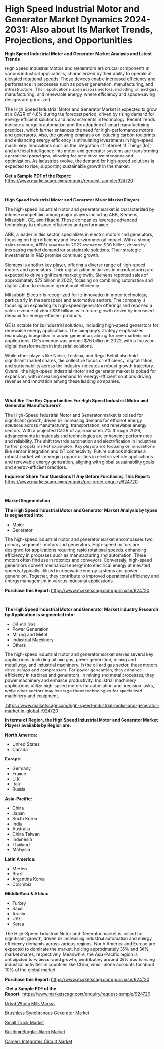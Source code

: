 <p><h1>High Speed Industrial Motor and Generator Market Dynamics 2024-2031: Also about Its Market Trends, Projections, and Opportunities</h1></p><p><strong>High Speed Industrial Motor and Generator Market Analysis and Latest Trends</strong></p>
<p><p>High Speed Industrial Motors and Generators are crucial components in various industrial applications, characterized by their ability to operate at elevated rotational speeds. These devices enable increased efficiency and performance in processes such as power generation, manufacturing, and infrastructure. Their applications span across sectors, including oil and gas, manufacturing, and renewable energy, where efficiency and space-saving designs are prioritized.</p><p>The High Speed Industrial Motor and Generator Market is expected to grow at a CAGR of 4.8% during the forecast period, driven by rising demand for energy-efficient solutions and advancements in technology. Recent trends indicate a surge in automation and the adoption of smart manufacturing practices, which further enhances the need for high-performance motors and generators. Also, the growing emphasis on reducing carbon footprints and enhancing energy efficiency is stimulating investments in high-speed machinery. Innovations such as the integration of Internet of Things (IoT) and artificial intelligence into motor and generator systems are transforming operational paradigms, allowing for predictive maintenance and optimization. As industries evolve, the demand for high-speed solutions is expected to rise, supporting sustainable growth in the market.</p></p>
<p><strong>Get a Sample PDF of the Report:&nbsp;</strong> <a href="https://www.marketscagr.com/enquiry/request-sample/924720?utm_campaign=1285&utm_medium=2&utm_source=Github&utm_content=ia&utm_term=01102024&utm_id=high-speed-industrial-motor-and-generator">https://www.marketscagr.com/enquiry/request-sample/924720</a></p>
<p>&nbsp;</p>
<p><strong>High Speed Industrial Motor and Generator Major Market Players</strong></p>
<p><p>The high-speed industrial motor and generator market is characterized by intense competition among major players including ABB, Siemens, Mitsubishi, GE, and Hitachi. These companies leverage advanced technology to enhance efficiency and performance. </p><p>ABB, a leader in this sector, specializes in electric motors and generators, focusing on high efficiency and low environmental impact. With a strong sales revenue, ABB's revenue in 2022 exceeded $30 billion, driven by increasing market demand for sustainable solutions. Their strategic investments in R&D promise continued growth.</p><p>Siemens is another key player, offering a diverse range of high-speed motors and generators. Their digitalization initiatives in manufacturing are expected to drive significant market growth. Siemens reported sales of approximately $75 billion in 2022, focusing on combining automation and digitalization to enhance operational efficiency.</p><p>Mitsubishi Electric is recognized for its innovation in motor technology, particularly in the aerospace and automotive sectors. The company is focusing on expanding its high-speed generator offerings and reported a sales revenue of about $39 billion, with future growth driven by increased demand for energy-efficient products.</p><p>GE is notable for its industrial solutions, including high-speed generators for renewable energy applications. The company’s strategy emphasizes technology integration in power generation, aiming for new markets and applications. GE’s revenue was around $76 billion in 2022, with a focus on digital transformation in industrial solutions.</p><p>While other players like Nidec, Toshiba, and Regal Beloit also hold significant market shares, the collective focus on efficiency, digitalization, and sustainability across the industry indicates a robust growth trajectory. Overall, the high-speed industrial motor and generator market is poised for expansion, with increasing demand for energy-efficient solutions driving revenue and innovation among these leading companies.</p></p>
<p>&nbsp;</p>
<p><strong>What Are The Key Opportunities For High Speed Industrial Motor and Generator Manufacturers?</strong></p>
<p><p>The High-Speed Industrial Motor and Generator market is poised for significant growth, driven by increasing demand for efficient energy solutions across manufacturing, transportation, and renewable energy sectors. With a projected CAGR of approximately 7% through 2028, advancements in materials and technologies are enhancing performance and reliability. The shift towards automation and electrification in industries further propels market expansion. Key players are focusing on innovations like sensor integration and IoT connectivity. Future outlook indicates a robust market with emerging opportunities in electric vehicle applications and renewable energy generation, aligning with global sustainability goals and energy-efficient practices.</p></p>
<p><strong>Inquire or Share Your Questions If Any Before Purchasing This Report:</strong> <a href="https://www.marketscagr.com/enquiry/pre-order-enquiry/924720?utm_campaign=1285&utm_medium=2&utm_source=Github&utm_content=ia&utm_term=01102024&utm_id=high-speed-industrial-motor-and-generator">https://www.marketscagr.com/enquiry/pre-order-enquiry/924720</a></p>
<p>&nbsp;</p>
<p><strong>Market Segmentation</strong></p>
<p><strong>The High Speed Industrial Motor and Generator Market Analysis by types is segmented into:</strong></p>
<p><ul><li>Motor</li><li>Generator</li></ul></p>
<p><p>The high-speed industrial motor and generator market encompasses two primary segments: motors and generators. High-speed motors are designed for applications requiring rapid rotational speeds, enhancing efficiency in processes such as manufacturing and automation. These motors often find use in robotics and conveyors. Conversely, high-speed generators convert mechanical energy into electrical energy at elevated speeds, typically utilized in renewable energy systems and power generation. Together, they contribute to improved operational efficiency and energy management in various industrial applications.</p></p>
<p><strong>Purchase this Report:&nbsp;</strong><a href="https://www.marketscagr.com/purchase/924720?utm_campaign=1285&utm_medium=2&utm_source=Github&utm_content=ia&utm_term=01102024&utm_id=high-speed-industrial-motor-and-generator">https://www.marketscagr.com/purchase/924720</a></p>
<p>&nbsp;</p>
<p><strong>The High Speed Industrial Motor and Generator Market Industry Research by Application is segmented into:</strong></p>
<p><ul><li>Oil and Gas</li><li>Power Generation</li><li>Mining and Metal</li><li>Industrial Machinery</li><li>Others</li></ul></p>
<p><p>The high-speed industrial motor and generator market serves several key applications, including oil and gas, power generation, mining and metallurgy, and industrial machinery. In the oil and gas sector, these motors drive pumps and compressors. For power generation, they enhance efficiency in turbines and generators. In mining and metal processes, they power machinery and enhance productivity. Industrial machinery applications utilize high-speed motors for automation and precision tasks, while other sectors may leverage these technologies for specialized machinery and equipment.</p></p>
<p><a href="https://www.marketscagr.com/high-speed-industrial-motor-and-generator-market-in-global-r924720?utm_campaign=1285&utm_medium=2&utm_source=Github&utm_content=ia&utm_term=01102024&utm_id=high-speed-industrial-motor-and-generator">&nbsp;https://www.marketscagr.com/high-speed-industrial-motor-and-generator-market-in-global-r924720</a></p>
<p><strong>In terms of Region, the High Speed Industrial Motor and Generator Market Players available by Region are:</strong></p>
<p>
    <p> <strong> North America: </strong>
        <ul>
            <li>United States</li>
            <li>Canada</li>
        </ul>
        </p> 
    <p> <strong> Europe: </strong>
        <ul>
            <li>Germany</li>
            <li>France</li>
            <li>U.K.</li>
            <li>Italy</li>
            <li>Russia</li>
        </ul>
        </p> 
    <p> <strong> Asia-Pacific: </strong>
        <ul>
            <li>China</li>
            <li>Japan</li>
            <li>South Korea</li>
            <li>India</li>
            <li>Australia</li>
            <li>China Taiwan</li>
            <li>Indonesia</li>
            <li>Thailand</li>
            <li>Malaysia</li>
        </ul>
        </p> 
    <p> <strong> Latin America: </strong>
        <ul>
            <li>Mexico</li>
            <li>Brazil</li>
            <li>Argentina Korea</li>
            <li>Colombia</li>
        </ul>
        </p> 
    <p> <strong> Middle East & Africa: </strong>
        <ul>
            <li>Turkey</li>
            <li>Saudi</li>
            <li>Arabia</li>
            <li>UAE</li>
            <li>Korea</li>
        </ul>
    </p>
    </p>
<p><p>The High-Speed Industrial Motor and Generator market is poised for significant growth, driven by increasing industrial automation and energy efficiency demands across various regions. North America and Europe are expected to dominate the market, holding approximately 35% and 30% market shares, respectively. Meanwhile, the Asia-Pacific region is anticipated to witness rapid growth, contributing around 25% due to rising industrial activities in countries like China, which alone accounts for about 10% of the global market.</p></p>
<p><strong>Purchase this Report: </strong><a href="https://www.marketscagr.com/purchase/924720?utm_campaign=1285&utm_medium=2&utm_source=Github&utm_content=ia&utm_term=01102024&utm_id=high-speed-industrial-motor-and-generator">https://www.marketscagr.com/purchase/924720</a></p>
<p>&nbsp;<strong>Get a Sample PDF of the Report:&nbsp;&nbsp;</strong><a href="https://www.marketscagr.com/enquiry/request-sample/924720?utm_campaign=1285&utm_medium=2&utm_source=Github&utm_content=ia&utm_term=01102024&utm_id=high-speed-industrial-motor-and-generator">https://www.marketscagr.com/enquiry/request-sample/924720</a></p>
<p><strong></strong></p>
<p><p><a href="https://www.linkedin.com/pulse/global-dried-whole-milk-market-product-type-application-ljldf?utm_campaign=1285&utm_medium=2&utm_source=Github&utm_content=ia&utm_term=01102024&utm_id=high-speed-industrial-motor-and-generator">Dried Whole Milk Market</a></p><p><a href="https://www.linkedin.com/pulse/global-brushless-synchronous-generator-market-focus-product-j8uwf?utm_campaign=1285&utm_medium=2&utm_source=Github&utm_content=ia&utm_term=01102024&utm_id=high-speed-industrial-motor-and-generator">Brushless Synchronous Generator Market</a></p><p><a href="https://www.linkedin.com/pulse/unveiling-market-trends-global-small-truck-growth-regional-keszf?utm_campaign=1285&utm_medium=2&utm_source=Github&utm_content=ia&utm_term=01102024&utm_id=high-speed-industrial-motor-and-generator">Small Truck Market</a></p><p><a href="https://issuu.com/reportprime-2/docs/building-burglar-alarm-market-size-_c55f63b638ca76?utm_campaign=1285&utm_medium=2&utm_source=Github&utm_content=ia&utm_term=01102024&utm_id=high-speed-industrial-motor-and-generator">Building Burglar Alarm Market</a></p><p><a href="https://issuu.com/reportprime-2/docs/camera-integrated-circuit-market-si_2bb2b09cb8f06f?utm_campaign=1285&utm_medium=2&utm_source=Github&utm_content=ia&utm_term=01102024&utm_id=high-speed-industrial-motor-and-generator">Camera Integrated Circuit Market</a></p></p>